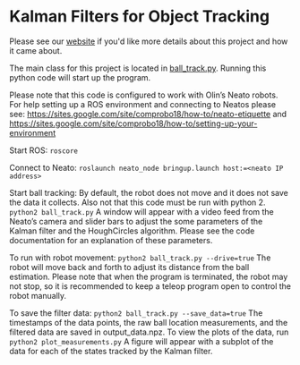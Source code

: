 # Kalman Filters for Object Tracking
Please see our [website](https://arianaolson419.github.io/KalmanFilterObjectTracking/) if you'd like more details about this project and how it came about.

The main class for this project is located in [ball_track.py](https://github.com/arianaolson419/KalmanFilterObjectTracking/blob/master/ball_track.py). Running this python code will start up the program. 

Please note that this code is configured to work with Olin’s Neato robots. For help setting up a ROS environment and connecting to Neatos please see: https://sites.google.com/site/comprobo18/how-to/neato-etiquette and https://sites.google.com/site/comprobo18/how-to/setting-up-your-environment

Start ROS:
```roscore```

Connect to Neato:
```roslaunch neato_node bringup.launch host:=<neato IP address>```

Start ball tracking:
By default, the robot does not move and it does not save the data it collects. Also not that this code must be run with python 2.
```python2 ball_track.py```
A window will appear with a video feed from the Neato’s camera and slider bars to adjust the  some parameters of the Kalman filter and the HoughCircles algorithm. Please see the code documentation for an explanation of these parameters.

To run with robot movement:
```python2 ball_track.py --drive=true```
The robot will move back and forth to adjust its distance from the ball estimation. Please note that when the program is terminated, the robot may not stop, so it is recommended to keep a teleop program open to control the robot manually.

To save the filter data:
```python2 ball_track.py --save_data=true```
The timestamps of the data points, the raw ball location measurements, and the filtered data are saved in output_data.npz. To view the plots of the data, run
```python2 plot_measurements.py```
A figure will appear with a subplot of the data for each of the states tracked by the Kalman filter.
